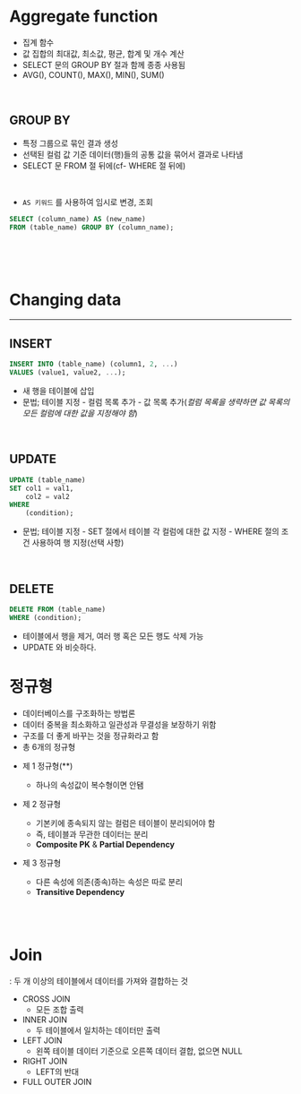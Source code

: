 # Aggregate function  
- 집계 함수
- 값 집합의 최대값, 최소값, 평균, 합계 및 개수 계산
- SELECT 문의 GROUP BY 절과 함께 종종 사용됨
- AVG(), COUNT(), MAX(), MIN(), SUM()

<br>

## GROUP BY
- 특정 그룹으로 묶인 결과 생성
- 선택된 컬럼 값 기준 데이터(행)들의 공통 값을 묶어서 결과로 나타냄
- SELECT 문 FROM 절 뒤에(cf- WHERE 절 뒤에)
<br>

* `AS 키워드` 를 사용하여 임시로 변경, 조회
```sql
SELECT (column_name) AS (new_name)
FROM (table_name) GROUP BY (column_name);
```

<br><br><br>

# Changing data  
<hr>

## INSERT  
```sql
INSERT INTO (table_name) (column1, 2, ...)
VALUES (value1, value2, ...);
```  
- 새 행을 테이블에 삽입
- 문법; 테이블 지정 - 컬럼 목록 추가 - 값 목록 추가(*컬럼 목록을 생략하면 값 목록의 모든 컬럼에 대한 값을 지정해야 함*)
<br>

## UPDATE
```sql
UPDATE (table_name)
SET col1 = val1,
    col2 = val2
WHERE
    (condition);
```  
- 문법; 테이블 지정 - SET 절에서 테이블 각 컬럼에 대한 값 지정 - WHERE 절의 조건 사용하여 행 지정(선택 사항)  
<br>


## DELETE  
```sql
DELETE FROM (table_name)
WHERE (condition);
```  
- 테이블에서 행을 제거, 여러 행 혹은 모든 행도 삭제 가능
- UPDATE 와 비슷하다.


# 정규형
- 데이터베이스를 구조화하는 방법론
- 데이터 중복을 최소화하고 일관성과 무결성을 보장하기 위함
- 구조를 더 좋게 바꾸는 것을 정규화라고 함
- 총 6개의 정규형


* 제 1 정규형(**)  
    - 하나의 속성값이 복수형이면 안됌

* 제 2 정규형
    - 기본키에 종속되지 않는 컬럼은 테이블이 분리되어야 함
    - 즉, 테이블과 무관한 데이터는 분리
    - **Composite PK** & **Partial Dependency**

* 제 3 정규형
    - 다른 속성에 의존(종속)하는 속성은 따로 분리
    - **Transitive Dependency**

<br><br>

# Join  
: 두 개 이상의 테이블에서 데이터를 가져와 결합하는 것

- CROSS JOIN
    - 모든 조합 출력
- INNER JOIN
    - 두 테이블에서 일치하는 데이터만 출력
- LEFT JOIN
    - 왼쪽 테이블 데이터 기준으로 오른쪽 데이터 결합, 없으면 NULL
- RIGHT JOIN
    - LEFT의 반대
- FULL OUTER JOIN
